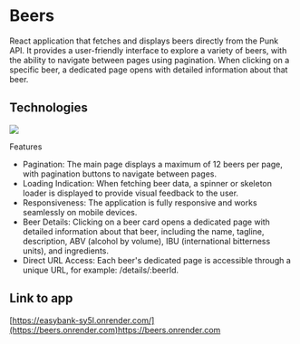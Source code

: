 # Beers
React application that fetches and displays beers directly from the Punk API. It provides a user-friendly interface to explore a variety of beers, with the ability to navigate between pages using pagination. When clicking on a specific beer, a dedicated page opens with detailed information about that beer.

## Technologies
[![](https://skills.thijs.gg/icons?i=react,ts,sass,vite,&theme=dark)](https://skills.thijs.gg)

Features
- Pagination: The main page displays a maximum of 12 beers per page, with pagination buttons to navigate between pages.
- Loading Indication: When fetching beer data, a spinner or skeleton loader is displayed to provide visual feedback to the user.
- Responsiveness: The application is fully responsive and works seamlessly on mobile devices.
- Beer Details: Clicking on a beer card opens a dedicated page with detailed information about that beer, including the name, tagline, description, ABV (alcohol by volume), IBU (international bitterness units), and ingredients.
- Direct URL Access: Each beer's dedicated page is accessible through a unique URL, for example: /details/:beerId.

## Link to app
[https://easybank-sy5l.onrender.com/](https://beers.onrender.com)https://beers.onrender.com
